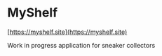 # MyShelf 
[https://myshelf.site](https://myshelf.site)

Work in progress application for sneaker collectors

